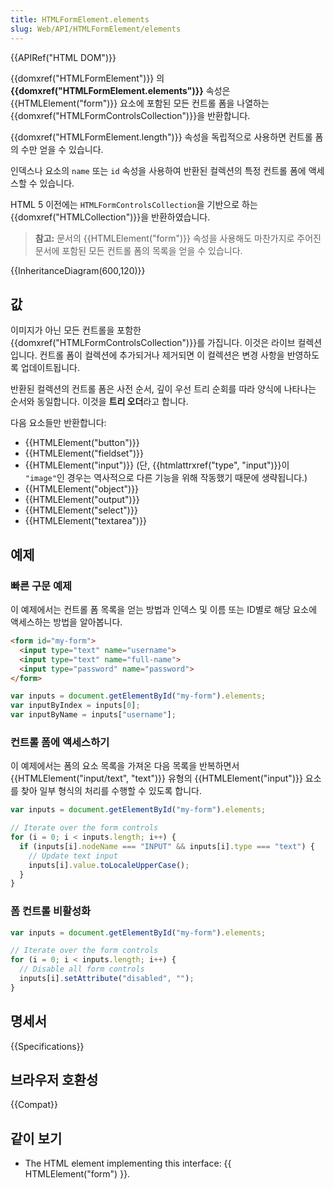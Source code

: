 ```yaml
---
title: HTMLFormElement.elements
slug: Web/API/HTMLFormElement/elements
---
```


{{APIRef("HTML DOM")}}

{{domxref("HTMLFormElement")}} 의 **{{domxref("HTMLFormElement.elements")}}** 속성은 {{HTMLElement("form")}} 요소에 포함된 모든 컨트롤 폼을 나열하는 {{domxref("HTMLFormControlsCollection")}}을 반환합니다.

{{domxref("HTMLFormElement.length")}} 속성을 독립적으로 사용하면 컨트롤 폼의 수만 얻을 수 있습니다.

인덱스나 요소의 `name` 또는 `id` 속성을 사용하여 반환된 컬렉션의 특정 컨트롤 폼에 액세스할 수 있습니다.

HTML 5 이전에는 `HTMLFormControlsCollection`을 기반으로 하는 {{domxref("HTMLCollection")}}을 반환하였습니다.

> **참고:** 문서의 {{HTMLElement("form")}} 속성을 사용해도 마찬가지로 주어진 문서에 포함된 모든 컨트롤 폼의 목록을 얻을 수 있습니다.

{{InheritanceDiagram(600,120)}}

## 값

이미지가 아닌 모든 컨트롤을 포함한 {{domxref("HTMLFormControlsCollection")}}를 가집니다. 이것은 라이브 컬렉션입니다. 컨트롤 폼이 컬렉션에 추가되거나 제거되면 이 컬렉션은 변경 사항을 반영하도록 업데이트됩니다.

반환된 컬렉션의 컨트롤 폼은 사전 순서, 깊이 우선 트리 순회를 따라 양식에 나타나는 순서와 동일합니다. 이것을 **트리 오더**라고 합니다.

다음 요소들만 반환합니다:

- {{HTMLElement("button")}}
- {{HTMLElement("fieldset")}}
- {{HTMLElement("input")}} (단, {{htmlattrxref("type", "input")}}이 `"image"`인 경우는 역사적으로 다른 기능을 위해 작동했기 때문에 생략됩니다.)
- {{HTMLElement("object")}}
- {{HTMLElement("output")}}
- {{HTMLElement("select")}}
- {{HTMLElement("textarea")}}

## 예제

### 빠른 구문 예제

이 예제에서는 컨트롤 폼 목록을 얻는 방법과 인덱스 및 이름 또는 ID별로 해당 요소에 액세스하는 방법을 알아봅니다.

```html
<form id="my-form">
  <input type="text" name="username">
  <input type="text" name="full-name">
  <input type="password" name="password">
</form>
```

```js
var inputs = document.getElementById("my-form").elements;
var inputByIndex = inputs[0];
var inputByName = inputs["username"];
```

### 컨트롤 폼에 액세스하기

이 예제에서는 폼의 요소 목록을 가져온 다음 목록을 반복하면서 {{HTMLElement("input/text", "text")}} 유형의 {{HTMLElement("input")}} 요소를 찾아 일부 형식의 처리를 수행할 수 있도록 합니다.

```js
var inputs = document.getElementById("my-form").elements;

// Iterate over the form controls
for (i = 0; i < inputs.length; i++) {
  if (inputs[i].nodeName === "INPUT" && inputs[i].type === "text") {
    // Update text input
    inputs[i].value.toLocaleUpperCase();
  }
}
```

### 폼 컨트롤 비활성화

```js
var inputs = document.getElementById("my-form").elements;

// Iterate over the form controls
for (i = 0; i < inputs.length; i++) {
  // Disable all form controls
  inputs[i].setAttribute("disabled", "");
}
```

## 명세서

{{Specifications}}

## 브라우저 호환성

{{Compat}}

## 같이 보기

- The HTML element implementing this interface: {{ HTMLElement("form") }}.
